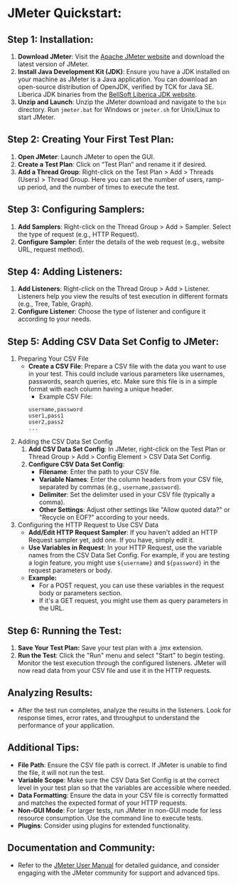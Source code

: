 # JMeter Quickstart:
## Step 1: Installation:
1. **Download JMeter**: Visit the [Apache JMeter website](https://jmeter.apache.org/) and download the latest version of JMeter.
1. **Install Java Development Kit (JDK)**: Ensure you have a JDK installed on your machine as JMeter is a Java application. You can download an open-source distribution of OpenJDK, verified by TCK for Java SE. Liberica JDK binaries from the [BellSoft Liberica JDK website](https://bell-sw.com/pages/downloads/).
1. **Unzip and Launch**: Unzip the JMeter download and navigate to the `bin` directory. Run `jmeter.bat` for Windows or `jmeter.sh` for Unix/Linux to start JMeter.
## Step 2: Creating Your First Test Plan:
1. **Open JMeter**: Launch JMeter to open the GUI.
1. **Create a Test Plan**: Click on “Test Plan” and rename it if desired.
1. **Add a Thread Group**: Right-click on the Test Plan > Add > Threads (Users) > Thread Group. Here you can set the number of users, ramp-up period, and the number of times to execute the test.
## Step 3: Configuring Samplers:
1. **Add Samplers**: Right-click on the Thread Group > Add > Sampler. Select the type of request (e.g., HTTP Request).
1. **Configure Sampler**: Enter the details of the web request (e.g., website URL, request method).
## Step 4: Adding Listeners:
1. **Add Listeners**: Right-click on the Thread Group > Add > Listener. Listeners help you view the results of test execution in different formats (e.g., Tree, Table, Graph).
1. **Configure Listener**: Choose the type of listener and configure it according to your needs.
## Step 5: Adding CSV Data Set Config to JMeter:
1. Preparing Your CSV File
    - **Create a CSV File**: Prepare a CSV file with the data you want to use in your test. This could include various parameters like usernames, passwords, search queries, etc. Make sure this file is in a simple format with each column having a unique header.
        - Example CSV File:
        ```
        username,password
        user1,pass1
        user2,pass2
        ...
        ```
1. Adding the CSV Data Set Config
    1. **Add CSV Data Set Config**: In JMeter, right-click on the Test Plan or Thread Group > Add > Config Element > CSV Data Set Config.
    1. **Configure CSV Data Set Config**:
        - **Filename**: Enter the path to your CSV file.
        - **Variable Names**: Enter the column headers from your CSV file, separated by commas (e.g., `username,password`).
        - **Delimiter**: Set the delimiter used in your CSV file (typically a comma).
        - **Other Settings**: Adjust other settings like "Allow quoted data?" or "Recycle on EOF?" according to your needs.
1. Configuring the HTTP Request to Use CSV Data
    - **Add/Edit HTTP Request Sampler**: If you haven't added an HTTP Request sampler yet, add one. If you have, simply edit it.
    - **Use Variables in Request**: In your HTTP Request, use the variable names from the CSV Data Set Config. For example, if you are testing a login feature, you might use `${username}` and `${password}` in the request parameters or body.
    - **Example:**
        - For a POST request, you can use these variables in the request body or parameters section.
        - If it's a GET request, you might use them as query parameters in the URL.
## Step 6: Running the Test:
1. **Save Your Test Plan:** Save your test plan with a .jmx extension.
1. **Run the Test**: Click the "Run" menu and select "Start" to begin testing. Monitor the test execution through the configured listeners. JMeter will now read data from your CSV file and use it in the HTTP requests.

## Analyzing Results:
- After the test run completes, analyze the results in the listeners. Look for response times, error rates, and throughput to understand the performance of your application.

## Additional Tips:
- **File Path**: Ensure the CSV file path is correct. If JMeter is unable to find the file, it will not run the test.
- **Variable Scope**: Make sure the CSV Data Set Config is at the correct level in your test plan so that the variables are accessible where needed.
- **Data Formatting**: Ensure the data in your CSV file is correctly formatted and matches the expected format of your HTTP requests.
- **Non-GUI Mode**: For larger tests, run JMeter in non-GUI mode for less resource consumption. Use the command line to execute tests.
- **Plugins**: Consider using plugins for extended functionality.

## Documentation and Community:
- Refer to the [JMeter User Manual](https://jmeter.apache.org/usermanual/index.html) for detailed guidance, and consider engaging with the JMeter community for support and advanced tips.